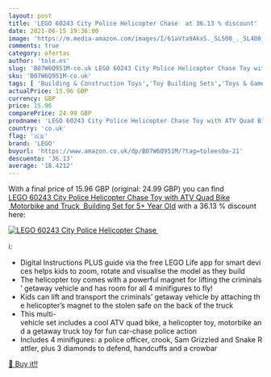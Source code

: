 ```yaml
---
layout: post
title: 'LEGO 60243 City Police Helicopter Chase  at 36.13 % discount'
date: 2021-06-15 19:36:00
image: 'https://m.media-amazon.com/images/I/61aVta9AkxS._SL500_._SL400_.jpg'
comments: true
category: ofertas
author: 'tole.es'
slug: 'B07W6Q951M-co.uk LEGO 60243 City Police Helicopter Chase Toy with ATV...'
sku: 'B07W6Q951M-co.uk'
tags: [ 'Building & Construction Toys','Toy Building Sets','Toys & Games','Toys Store','lego', ]
actualPrice: 15.96 GBP
currency: GBP
price: 15.96
comparePrice: 24.99 GBP
prodname: 'LEGO 60243 City Police Helicopter Chase Toy with ATV Quad Bike  Motorbike and Truck  Building Set for 5+ Year Old'
country: 'co.uk'
flag: '🇬🇧'
brand: 'LEGO'
buyurl: 'https://www.amazon.co.uk/dp/B07W6Q951M/?tag=tolees0a-21'
descuento: '36.13'
average: '18.4212'
---
```


With a final price of 15.96 GBP (original: 24.99 GBP) you can find [LEGO 60243 City Police Helicopter Chase Toy with ATV Quad Bike  Motorbike and Truck  Building Set for 5+ Year Old](https://www.amazon.co.uk/dp/B07W6Q951M/?tag=tolees0a-21) with a  36.13 % discount here:

[![LEGO 60243 City Police Helicopter Chase ](https://m.media-amazon.com/images/I/61aVta9AkxS._SL500_._SL400_.jpg)](https://www.amazon.co.uk/dp/B07W6Q951M/?tag=tolees0a-21)

ℹ️:

- Digital Instructions PLUS guide via the free LEGO Life app for smart devices helps kids to zoom, rotate and visualise the model as they build
- The helicopter toy comes with a powerful magnet for lifting the criminals’ getaway vehicle and has room for all 4 minifigures to fly!
- Kids can lift and transport the criminals’ getaway vehicle by attaching the helicopter’s magnet to the stolen safe on the back of the truck
- This multi-vehicle set includes a cool ATV quad bike, a helicopter toy, motorbike and a getaway truck toy for fun car-chase police action
- Includes 4 minifigures: a police officer, crook, Sam Grizzled and Snake Rattler, plus 3 diamonds to defend, handcuffs and a crowbar

[🛒 Buy it!!](https://www.amazon.co.uk/dp/B07W6Q951M/?tag=tolees0a-21)
